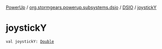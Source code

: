 [PowerUp](../../index.md) / [org.stormgears.powerup.subsystems.dsio](../index.md) / [DSIO](index.md) / [joystickY](./joystick-y.md)

# joystickY

`val joystickY: `[`Double`](https://kotlinlang.org/api/latest/jvm/stdlib/kotlin/-double/index.html)
